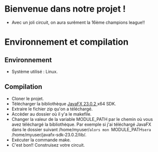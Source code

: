 # Bienvenue dans notre projet !

- Avec un joli circuit, on aura surêment la 16ème champions league!!

# Environnement et compilation

## Environnement

- Système utilisé : Linux.

## Compilation

- Cloner le projet.
- Télécharger la bibliothèque [JavaFX 23.0.2 ](https://download2.gluonhq.com/openjfx/23.0.2/openjfx-23.0.2_linux-x64_bin-sdk.zip) x64 SDK.
- Extraire le fichier zip qu'on a téléchargé.
- Accèder au dossier où il y'a le makefile.
- Changer la valeur de la variable MODULE_PATH par le chemin où vous avez téléchargé la bibliothèque.
  Par exemple si j'ai téléchargé JavaFX dans le dossier suivant /home/myuser/`alors mon `MODULE_PATH`sera `/home/myuser/javafx-sdk-23.0.2/lib/.
- Exécuter la commande make.
- C'est bon!! Construisez votre circuit.
